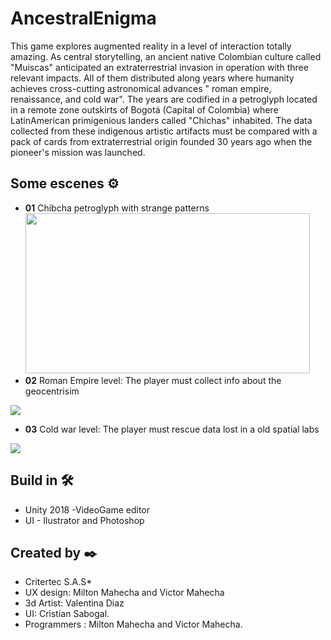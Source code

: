 # AncestralEnigma

This game explores augmented reality in a level of interaction totally amazing. As central storytelling, an ancient native Colombian culture called "Muiscas" anticipated an extraterrestrial invasion in operation with three relevant impacts. All of them distributed along years where humanity achieves cross-cutting astronomical advances "
roman empire, renaissance, and cold war". The years are codified in a petroglyph located in a remote zone outskirts of Bogotá (Capital of Colombia) where LatinAmerican primigenious landers called "Chichas" inhabited. The data collected from these indigenous artistic artifacts must be compared with a pack of cards from extraterrestrial origin founded 30 years ago when the pioneer's mission was launched.

## Some escenes ⚙️
* **01** Chibcha petroglyph with strange patterns <br>
<image src="https://github.com/vicjomaa/AncestralEnigma-ATI/blob/master/Images/enig2.png" height="256" width="455"><image/>
* **02** Roman Empire level: The player must collect  info about the geocentrisim   <br>
 
<image src="https://github.com/vicjomaa/AncestralEnigma-ATI/blob/master/Images/eni4.gif" ><image/>
 
 * **03** Cold war level: The player must rescue data lost in a old spatial labs <br>
 
<image src="https://github.com/vicjomaa/AncestralEnigma-ATI/blob/master/Images/eni3.gif" ><image/>



## Build in 🛠️
* Unity 2018  -VideoGame editor
* UI - Ilustrator and Photoshop


## Created by ✒️
* Critertec S.A.S* 
* UX design: Milton Mahecha and Victor Mahecha
* 3d Artist: Valentina Diaz
* UI: Cristian Sabogal.
* Programmers :  Milton Mahecha and Victor Mahecha.
